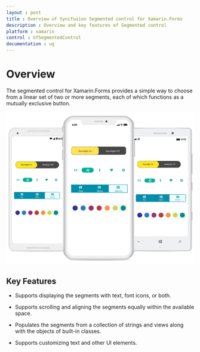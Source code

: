 ```yaml
---
layout : post
title : Overview of Syncfusion Segmented control for Xamarin.Forms
description : Overview and key features of Segmented control
platform : xamarin
control : SfSegmentedControl
documentation : ug
---
```


# Overview

The segmented control for Xamarin.Forms provides a simple way to choose from a linear set of two or more segments, each of which functions as a mutually exclusive button.

![](images/overview/Xamarin_Forms_Overview.png)

## Key Features

* Supports displaying the segments with text, font icons, or both.

* Supports scrolling and aligning the segments equally within the available space.

* Populates the segments from a collection of strings and views along with the objects of built-in classes.

* Supports customizing text and other UI elements.